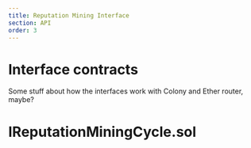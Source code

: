```yaml
---
title: Reputation Mining Interface
section: API
order: 3
---
```


# Interface contracts

Some stuff about how the interfaces work with Colony and Ether router, maybe?

# IReputationMiningCycle.sol
